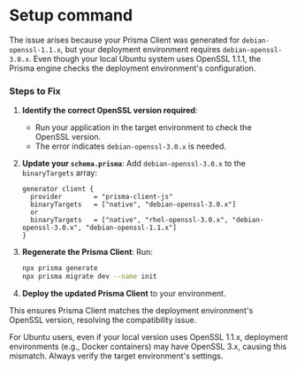 # Setup command

The issue arises because your Prisma Client was generated for `debian-openssl-1.1.x`, but your deployment environment requires `debian-openssl-3.0.x`. Even though your local Ubuntu system uses OpenSSL 1.1.1, the Prisma engine checks the deployment environment's configuration.

### Steps to Fix
1. **Identify the correct OpenSSL version required**: 
   - Run your application in the target environment to check the OpenSSL version.
   - The error indicates `debian-openssl-3.0.x` is needed.

2. **Update your `schema.prisma`**:
   Add `debian-openssl-3.0.x` to the `binaryTargets` array:
   ```prisma
   generator client {
     provider        = "prisma-client-js"
     binaryTargets   = ["native", "debian-openssl-3.0.x"]
     or
     binaryTargets   = ["native", "rhel-openssl-3.0.x", "debian-openssl-3.0.x", "debian-openssl-1.1.x"]
   }
   ```

3. **Regenerate the Prisma Client**:
   Run:
   ```bash
   npx prisma generate
   npx prisma migrate dev --name init

   ```

4. **Deploy the updated Prisma Client** to your environment.

This ensures Prisma Client matches the deployment environment's OpenSSL version, resolving the compatibility issue. 

For Ubuntu users, even if your local version uses OpenSSL 1.1.x, deployment environments (e.g., Docker containers) may have OpenSSL 3.x, causing this mismatch. Always verify the target environment's settings.
